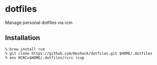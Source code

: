 # dotfiles
Manage personal dotfiles via rcm

## Installation
```shell
% brew install rcm
% git clone https://github.com/Hoshock/dotfiles.git $HOME/.dotfiles
% env RCRC=$HOME/.dotfiles/rcrc rcup
```

